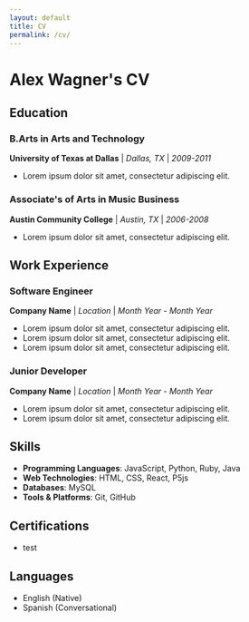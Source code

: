 ```yaml
---
layout: default
title: CV
permalink: /cv/
---
```

# Alex Wagner's CV

## Education

### B.Arts in Arts and Technology
**University of Texas at Dallas** | *Dallas, TX* | *2009-2011*
- Lorem ipsum dolor sit amet, consectetur adipiscing elit.

### Associate's of Arts in Music Business
**Austin Community College** | *Austin, TX* | *2006-2008*
- Lorem ipsum dolor sit amet, consectetur adipiscing elit.

## Work Experience

### Software Engineer
**Company Name** | *Location* | *Month Year - Month Year*
- Lorem ipsum dolor sit amet, consectetur adipiscing elit.
- Lorem ipsum dolor sit amet, consectetur adipiscing elit.
- Lorem ipsum dolor sit amet, consectetur adipiscing elit.

### Junior Developer
**Company Name** | *Location* | *Month Year - Month Year*
- Lorem ipsum dolor sit amet, consectetur adipiscing elit.
- Lorem ipsum dolor sit amet, consectetur adipiscing elit.

## Skills

- **Programming Languages**: JavaScript, Python, Ruby, Java
- **Web Technologies**: HTML, CSS, React, P5js
- **Databases**: MySQL
- **Tools & Platforms**: Git, GitHub

## Certifications

- test

## Languages

- English (Native)
- Spanish (Conversational)
